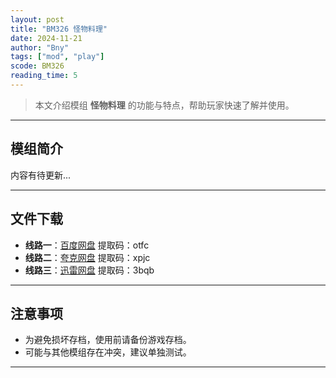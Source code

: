```yaml
---
layout: post
title: "BM326 怪物料理"
date: 2024-11-21
author: "Bny"
tags: ["mod", "play"]
scode: BM326
reading_time: 5
---
```


> 本文介绍模组 **怪物料理** 的功能与特点，帮助玩家快速了解并使用。

---

## 模组简介

内容有待更新...

---


## 文件下载
- **线路一**：[百度网盘](https://pan.baidu.com/s/12IPbt5Ti_c-1u0nmbEETjA?pwd=otfc)  提取码：otfc  
- **线路二**：[夸克网盘](https://pan.quark.cn/s/29b04dc6e54a?pwd=xpjc)  提取码：xpjc  
- **线路三**：[迅雷网盘](https://pan.xunlei.com/s/VOCCbUHqnTkFMqZ3JFb3Ul8kA1?pwd=3bqb)  提取码：3bqb  

---

## 注意事项
- 为避免损坏存档，使用前请备份游戏存档。
- 可能与其他模组存在冲突，建议单独测试。

---

